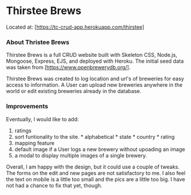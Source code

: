 # Thirstee Brews
Located at:  [https://tc-crud-app.herokuapp.com/thirstee]

### About Thristee Brews

Thirstee Brews is a full CRUD website built with Skeleton CSS, Node.js, Mongoose, Express, EJS, and 
deployed with Heroku.  The initial seed data was taken from [https://www.openbrewerydb.org/].

Thirstee Brews was created to log location and url's of breweries for easy access to information.
A User can upload new breweries anywhere in the world or edit existing breweries already in the 
database.

### Improvements
Eventually, I would like to add: 
  1. ratings
  2. sort funtionality to the site.
    * alphabetical
    * state
    * country
    * rating
  3. mapping feature
  4. default image if a User logs a new brewery without upoading an image
  5. a modal to display multiple images of a single brewery.

Overall, I am happy with the design, but it could use a couple of tweaks.  The forms on the edit
and new pages are not satisfactory to me.  I also feel the text on mobile is a little too small
and the pics are a little too big.  I have not had a chance to fix that yet, though.
